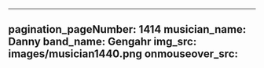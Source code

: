 ------
pagination_pageNumber: 1414
musician_name: Danny
band_name: Gengahr
img_src: images/musician1440.png
onmouseover_src: 
------